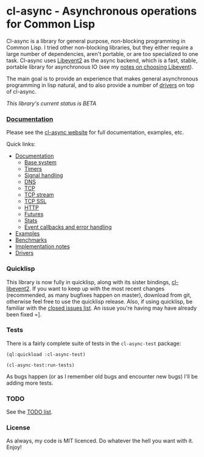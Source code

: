 cl-async - Asynchronous operations for Common Lisp
==================================================
Cl-async is a library for general purpose, non-blocking programming in
Common Lisp. I tried other non-blocking libraries, but they either require a
large number of dependencies, aren't portable, or are too specialized to one task.
Cl-async uses [Libevent2](http://libevent.org/) as the async backend, which is
a fast, stable, portable library for asynchronous IO (see my [notes on choosing Libevent](http://orthecreedence.github.com/cl-async/implementation-notes#libevent)).

The main goal is to provide an experience that makes general asynchronous 
programming in lisp natural, and to also provide a number of
[drivers](http://orthecreedence.github.com/cl-async/drivers) on top of cl-async.

*This library's current status is BETA*

### [Documentation](http://orthecreedence.github.com/cl-async/documentation)
Please see the [cl-async website](http://orthecreedence.github.com/cl-async) for
full documentation, examples, etc.

Quick links:

- [Documentation](http://orthecreedence.github.com/cl-async/documentation)
  - [Base system](http://orthecreedence.github.com/cl-async/base)
  - [Timers](http://orthecreedence.github.com/cl-async/timers)
  - [Signal handling](http://orthecreedence.github.com/cl-async/signal-handling)
  - [DNS](http://orthecreedence.github.com/cl-async/dns)
  - [TCP](http://orthecreedence.github.com/cl-async/tcp)
  - [TCP stream](http://orthecreedence.github.com/cl-async/tcp-stream)
  - [TCP SSL](http://orthecreedence.github.com/cl-async/tcp-ssl)
  - [HTTP](http://orthecreedence.github.com/cl-async/http)
  - [Futures](http://orthecreedence.github.com/cl-async/future)
  - [Stats](http://orthecreedence.github.com/cl-async/stats)
  - [Event callbacks and error handling](http://orthecreedence.github.com/cl-async/event-handling)
- [Examples](http://orthecreedence.github.com/cl-async/examples)
- [Benchmarks](http://orthecreedence.github.com/cl-async/benchmarks)
- [Implementation notes](http://orthecreedence.github.com/cl-async/implementation-notes)
- [Drivers](http://orthecreedence.github.com/cl-async/drivers)

### Quicklisp
This library is now fully in quicklisp, along with its sister bindings,
[cl-libevent2](/orthecreedence/cl-libevent2). If you want to keep up with the
most recent changes (recommended, as many bugfixes happen on master), download
from git, otherwise feel free to use the quicklisp release. Also, if using
quicklisp, be familiar with the [closed issues list](/orthecreedence/cl-async/issues?state=closed).
An issue you're having may have already been fixed =].

### Tests
There is a fairly complete suite of tests in the `cl-async-test` package:

```common-lisp
(ql:quickload :cl-async-test)

(cl-async-test:run-tests)
```

As bugs happen (or as I remember old bugs and encounter new bugs) I'll be adding
more tests.

### TODO
See the [TODO list](https://github.com/orthecreedence/cl-async/issues).

### License
As always, my code is MIT licenced. Do whatever the hell you want with it. Enjoy!



